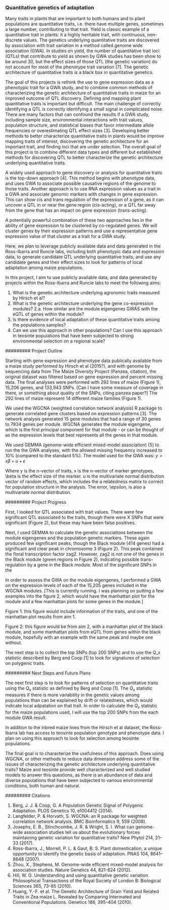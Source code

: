 ###  Quantitative genetics of adaptation

Many traits in plants that are important to both humans and to plant populations are quantitative traits, i.e. there have
multiple genes, sometimes a large number, contributing to that trait. Yield is classic example of a quantitative
trait in plants: it a highly heritable trait, with continuous, non-discrete values. 
The genetics underlying quantitative traits are
discovered by association with trait variation in a method called genome wide association (GWA). In studies on yield,
the number of quantitative trait loci (QTLs) that contribute to yield as shown by GWA studies has been show to be around 30,
but the effect sizes of those QTL (the genetic variation) do not account for most of the phenotype trait variation [7]. 
The genetic architecture of quantitative traits is a black box in quantitative genetics.

The goal of this projects is rethink the use to gene expression data as a phenotypic trait for a GWA study, and
to combine common methods of characterizing the genetic architecture of quantitative traits in maize for an improved outcome
of QTL discovery.
Defining and mapping plant quantitative traits is important but difficult. 
The main challenge of correctly identifying a QTL is correctly identifying a small signal in complicated noise. There are 
many factors that can confound the results if a GWA study, including sample size, environmental interactions with trait
values, population structure, and statistical biases that favor intermediate allele frequencies or overestimating QTL 
effect sizes [3]. Developing better methods to better characterize
quantitative traits in plants would be
improve mapping traits of interest, discovering the genetic architecture for an important trait, and finding loci that
are under selection. The overall goal of this project is to
combine different data types and different but established methods for discovering QTL to better characterize the 
genetic architecture underlying quantitative traits.

A widely used approach to gene discovery or analysis for quantitative traits is the top-down approach [4]. 
This method begins
with phenotype data, and uses GWA to associate possible causative regions of the genome to those traits. 
Another approach is to use RNA expression values as a trait in a GWA and 
associate genomic markers with changes in gene expression. This can show
cis and trans regulation of the expression of a gene, as it can
uncover a QTL in or near the gene region (cis-acting), or a QTL far away from the gene that has an impact on gene expression
(trans-acting). 

A potentially powerful combination of these two approaches lies in the ability of gene expression to be 
clustered by co-regulated genes. We will cluster genes by their expression patterns
and use a representative gene expression value of that cluster as a trait for a 
GWA study.


Here, we
plan to leverage publicly available data and data generated in the Ross-Ibarra and Runcie labs, including both phenotypic
data and expression data,
to generate candidate QTL underlying quantitative traits, and use any candidate
genes and their effect sizes to look for patterns of local adaptation among maize populations.


In this project, I aim to use publicly available data, and data generated by projects within the Ross-Ibarra and Runcie labs
to meet the following aims:

1. What is the genetic architecture underlying agronomic traits measured by Hirsch et al?
2. What is the genetic architecture underlying the gene co-expression modules?
   2.a. How similar are the module eigengenes GWAS with the eQTL of genes within the module?
3. Is there evidence of local adaptation of these quantitative traits among the populations samples?
4. Can we use this approach in other populations? Can I use this approach in teosinte populations that have been subjected to strong environmental selection on a regional scale?

#########
Project Outline

Starting with gene expression and phenotype data publically available from a maize study performed by Hirsch et al (2015?), and
with genome by sequencing data from The Maize Diversity Project (Panzea, citation), the original dataset was filtered based on
gene expression and percent missing data. The final analyses were performed with 292 lines of maize (Figure 1), 15,206 genes,
and 133,943 SNPs. [Can I have some measure of coverage in there, or something about quality of the SNPs, citing panzea paper?]
The 292 lines of maize represent 14 different maize families (Figure 1).

We used the WGCNA (weighted correlation network analysis) R package to generate correlated gene clusters based on expression
patterns [3]. The network analysis generated 15 gene modules that had a range of 30 genes to 7934 genes per module. WGCNA
generates the module eigengene, which is the first principal component for that module - or can be thought of as the 
expression levels that best represents all the genes in that module.

We used GEMMA (genome-wide efficient mixed-model association) [5] to run the the GWA analyses, with the allowed missing 
frequency increased to 10% (compared to the standard 5%). The model used for the GWA was:
$y = x\beta + u + \epsilon$

Where y is the n-vector of traits, x is the n-vector of marker genotypes, \beta is the effect size of the marker. $u$ is the
multivariate normal distribution vector of random effects, which includes the a relatedness matrix to correct for population 
structure in the analysis. The error, \epsilon, is also a multivariate normal distribution.


#########
Project Progress


First, I looked for QTL associated with trait values. There were few significant QTL associated to the traits, though there
were X SNPs that were significant (Figure 2), but these may have been false positives. 


Next, I used GEMMA to calculate the genetic associations between the module eigengenes and the population genetic markers.
These again produced few significant peaks, though the Black module (414 genes) had a significant and clear peak in chromosome
3 (Figure 2). This peak contained the floral transcription factor zag2. However, zag2 is not one of the genes in the Black
module (green regions in Figure 2), indicating possible trans-regulation by a gene in the Black module. Most of the
significant SNPs in the 


In order to assess the GWA on the module eigengenes, I performed a GWA on the expression levels of each of the 15,205 genes
included in the WGCNA modules. [This is currently running. I was planning on putting a few examples into the figure 2, which
would have the manhattan plot for the module and a few manhattan plots for some genes in the module.] 

Figure 1: this figure would include information of the traits, and one of the manhattan plot results from aim 1.

Figure 2: this figure would be from aim 2, with a manhattan plot of the black module, and some manhattan plots from eQTL from
genes within the black module, hopefully with an example with the same peak and maybe one without.

The next step is to collect the top SNPs (top 200 SNPs) and to use the Q_x statistic described by Berg and Coop [1] to look
for signatures of selection on polygenic traits.

#########
Next Steps and Future Plans

The next first step is to look for patterns of selection on quantitative traits using the $Q_x$ statistic as definied by Berg
and Coop [1]. The $Q_x$ statistic measures if there is more variability in the genetic values among populations than can be
explained by drift or relatedness, which would indicate local adpatation on that trait. In order to calculate the $Q_x$
statistic for the maize populations used, I will use the top 200 SNPs from the each module GWA result.  

In addition to the inbred maize lines from the Hirsch et al dataset, the Ross-Ibarra lab has access to teosinte population
genotype and phenotype data. I plan on using this approach to look for selection among teosinte populations. 

The final goal is to characterize the usefulness of this approach. Does using WGCNA, or other methods to reduce data dimension
address some of the issues of characterizing the genetic architecture underlying quantitative traits? Maize and teosinte 
provide well characterized and well studied models to answer this questions, as there is an abundance of data and diverse 
populations that have been subjected to various environmental conditions, both human and natural.

#########
Citations

1. Berg, J. J. & Coop, G. A Population Genetic Signal of Polygenic Adaptation. PLOS Genetics 10, e1004412 (2014).
2. Langfelder, P. & Horvath, S. WGCNA: an R package for weighted correlation network analysis. BMC Bioinformatics 9, 559 (2008).
3. Josephs, E. B., Stinchcombe, J. R. & Wright, S. I. What can genome-wide association studies tell us about the evolutionary forces maintaining genetic variation for quantitative traits? New Phytol 214, 21–33 (2017).
4. Ross-Ibarra, J., Morrell, P. L. & Gaut, B. S. Plant domestication, a unique opportunity to identify the genetic basis of adaptation. PNAS 104, 8641–8648 (2007).
5. Zhou, X., Stephens, M. Genome-wide efficient mixed-model analysis for association studies. Nature Genetics 44, 821-824 (2012). 
6. Hill, W. G. Understanding and using quantitative genetic variation. Philosophical Transactions of the Royal Society of London B: Biological Sciences 365, 73–85 (2010).
7. Huang, Y.-F. et al. The Genetic Architecture of Grain Yield and Related Traits in Zea maize L. Revealed by Comparing Intermated and Conventional Populations. Genetics 186, 395–404 (2010).





